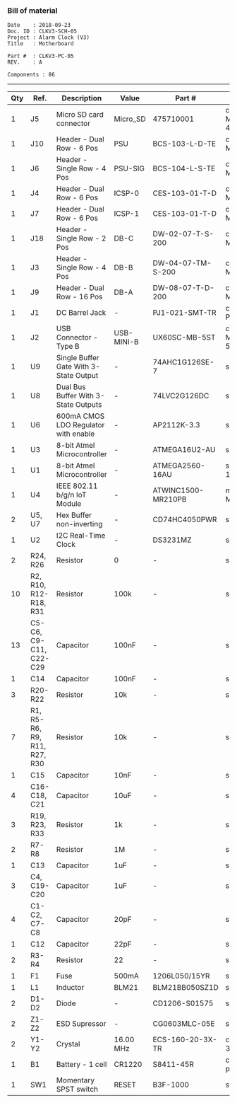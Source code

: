 ### Bill of material ###

```
Date    : 2018-09-23
Doc. ID : CLKV3-SCH-05
Project : Alarm Clock (V3)
Title   : Motherboard

Part #  : CLKV3-PC-05
REV.    : A

Components : 86
```

------------------------------------------------------------------------------------------------------------------------


| Qty | Ref.                         | Description                            | Value      | Part #             | Footprint                       |
|-----|------------------------------|----------------------------------------|------------|--------------------|---------------------------------|
| 1   | J5                           | Micro SD card connector                | Micro_SD   | 475710001          | conn-io:MOLEX-MICROSD-475710001 |
| 1   | J10                          | Header - Dual Row - 6 Pos              | PSU        | BCS-103-L-D-TE     | conn-header:HDR-M-2x03          |
| 1   | J6                           | Header - Single Row - 4 Pos            | PSU-SIG    | BCS-104-L-S-TE     | conn-header:HDR-M-1x04          |
| 1   | J4                           | Header - Dual Row - 6 Pos              | ICSP-0     | CES-103-01-T-D     | conn-header:HDR-M-2x03          |
| 1   | J7                           | Header - Dual Row - 6 Pos              | ICSP-1     | CES-103-01-T-D     | conn-header:HDR-M-2x03          |
| 1   | J18                          | Header - Single Row - 2 Pos            | DB-C       | DW-02-07-T-S-200   | conn-header:HDR-M-1x02          |
| 1   | J3                           | Header - Single Row - 4 Pos            | DB-B       | DW-04-07-TM-S-200  | conn-header:HDR-M-1x04          |
| 1   | J9                           | Header - Dual Row - 16 Pos             | DB-A       | DW-08-07-T-D-200   | conn-header:HDR-M-2x08          |
| 1   | J1                           | DC Barrel Jack                         | -          | PJ1-021-SMT-TR     | conn-power:CUI-P1J-021-SMT      |
| 1   | J2                           | USB Connector - Type B                 | USB-MINI-B | UX60SC-MB-5ST      | conn-io:USB-MB_UX60SC-MB-5ST    |
| 1   | U9                           | Single Buffer Gate With 3-State Output | -          | 74AHC1G126SE-7     | smt-sot:SOT-353                 |
| 1   | U8                           | Dual Bus Buffer With 3-State Outputs   | -          | 74LVC2G126DC       | smt-sop:VSSOP8                  |
| 1   | U6                           | 600mA CMOS LDO Regulator with enable   | -          | AP2112K-3.3        | smt-sot:SOT23-5                 |
| 1   | U3                           | 8-bit Atmel Microcontroller            | -          | ATMEGA16U2-AU      | smt-qfp:QFP-7-32                |
| 1   | U1                           | 8-bit Atmel Microcontroller            | -          | ATMEGA2560-16AU    | smt-qfp:QFP-14-100              |
| 1   | U4                           | IEEE 802.11 b/g/n IoT Module           | -          | ATWINC1500-MR210PB | misc:ATWINC1500-MR              |
| 2   | U5, U7                       | Hex Buffer non-inverting               | -          | CD74HC4050PWR      | smt-sop:TSSOP16                 |
| 1   | U2                           | I2C Real-Time Clock                    | -          | DS3231MZ           | smt-soic:SOIC8                  |
| 2   | R24, R26                     | Resistor                               | 0          | -                  | smt:R-0805                      |
| 10  | R2, R10, R12-R18, R31        | Resistor                               | 100k       | -                  | smt:R-0603                      |
| 13  | C5-C6, C9-C11, C22-C29       | Capacitor                              | 100nF      | -                  | smt:C-0603                      |
| 1   | C14                          | Capacitor                              | 100nF      | -                  | smt:R-0603                      |
| 3   | R20-R22                      | Resistor                               | 10k        | -                  | smt:C-0603                      |
| 7   | R1, R5-R6, R9, R11, R27, R30 | Resistor                               | 10k        | -                  | smt:R-0603                      |
| 1   | C15                          | Capacitor                              | 10nF       | -                  | smt:C-0603                      |
| 4   | C16-C18, C21                 | Capacitor                              | 10uF       | -                  | smt:C-0805                      |
| 3   | R19, R23, R33                | Resistor                               | 1k         | -                  | smt:R-0603                      |
| 2   | R7-R8                        | Resistor                               | 1M         | -                  | smt:R-0603                      |
| 1   | C13                          | Capacitor                              | 1uF        | -                  | smt:C-0603                      |
| 3   | C4, C19-C20                  | Capacitor                              | 1uF        | -                  | smt:C-0805                      |
| 4   | C1-C2, C7-C8                 | Capacitor                              | 20pF       | -                  | smt:C-0603                      |
| 1   | C12                          | Capacitor                              | 22pF       | -                  | smt:C-0603                      |
| 2   | R3-R4                        | Resistor                               | 22         | -                  | smt:R-0603                      |
| 1   | F1                           | Fuse                                   | 500mA      | 1206L050/15YR      | smt:FER-1206                    |
| 1   | L1                           | Inductor                               | BLM21      | BLM21BB050SZ1D     | smt:FER-0805                    |
| 2   | D1-D2                        | Diode                                  | -          | CD1206-S01575      | smt:D-1206                      |
| 2   | Z1-Z2                        | ESD Supressor                          | -          | CG0603MLC-05E      | smt:FER-0603                    |
| 2   | Y1-Y2                        | Crystal                                | 16.00 MHz  | ECS-160-20-3X-TR   | crystals:smt-CSM-3X-7x4mm       |
| 1   | B1                           | Battery - 1 cell                       | CR1220     | S8411-45R          | conn-power:S8411-45R            |
| 1   | SW1                          | Momentary SPST switch                  | RESET      | B3F-1000           | switches:B3F-10XX               |
